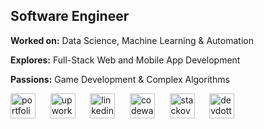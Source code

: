 ## **Software Engineer**
**Worked on:** Data Science, Machine Learning & Automation

**Explores:** Full-Stack Web and Mobile App Development

**Passions:** Game Development & Complex Algorithms

[<img src='https://cdn.simpleicons.org/icloud' alt='portfolio' height='40'>](https://castilloglenn.github.io/)&nbsp;&nbsp;&nbsp;&nbsp;&nbsp;&nbsp;[<img src='https://cdn.simpleicons.org/upwork' alt='upwork' height='40'>](https://www.upwork.com/freelancers/~0134c73d8fad9c2581)&nbsp;&nbsp;&nbsp;&nbsp;&nbsp;&nbsp;[<img src='https://cdn.simpleicons.org/linkedin' alt='linkedin' height='40'>](www.linkedin.com/in/castilloglenn)&nbsp;&nbsp;&nbsp;&nbsp;&nbsp;&nbsp;[<img src='https://cdn.simpleicons.org/codewars' alt='codewars' height='40'>](https://www.codewars.com/users/castilloglenn)&nbsp;&nbsp;&nbsp;&nbsp;&nbsp;&nbsp;[<img src='https://cdn.simpleicons.org/stackoverflow' alt='stackoverflow' height='40'>](https://stackoverflow.com/users/12091931/glenn)&nbsp;&nbsp;&nbsp;&nbsp;&nbsp;&nbsp;[<img src='https://cdn.simpleicons.org/devdotto/black/white' alt='devdotto' height='40'>](https://dev.to/castilloglenn)     
